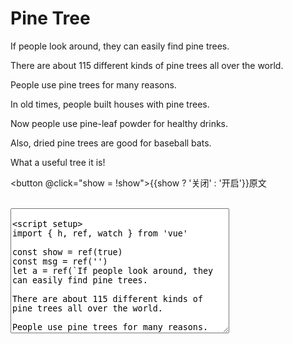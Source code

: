 # Pine Tree

<div v-if="show">
If people look around, they can easily find pine trees.

There are about 115 different kinds of pine trees all over the world.

People use pine trees for many reasons.

In old times, people built houses with pine trees.

Now people use pine-leaf powder for healthy drinks.

Also, dried pine trees are good for baseball bats.

What a useful tree it is!
</div>

<button @click="show = !show">{{show ? '关闭' : '开启'}}原文</button>

<template v-for="(i, index) in a" >
  <span v-if="msg.split('')[index]"
    :style="{color: msg.split('')[index] === i ? 'green' : 'red'}">
    {{i}}
  </span>
</template>

<br />

<textarea v-model="msg" style="width: 350px; height: 200px" />

<script setup>
import { h, ref, watch } from 'vue'

const show = ref(true)
const msg = ref('')
let a = ref(`If people look around, they can easily find pine trees.

There are about 115 different kinds of pine trees all over the world.

People use pine trees for many reasons.

In old times, people built houses with pine trees.

Now people use pine-leaf powder for healthy drinks.

Also, dried pine trees are good for baseball bats.

What a useful tree it is!`.split(''))

// const count = ref(0)
</script>

<style>

</style>
